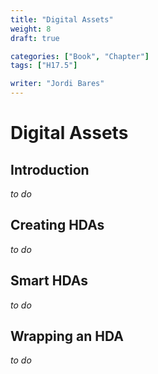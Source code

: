 ```yaml
---
title: "Digital Assets"
weight: 8
draft: true

categories: ["Book", "Chapter"]
tags: ["H17.5"]

writer: "Jordi Bares"
---
```

# Digital Assets

## Introduction

_to do_


## Creating HDAs

_to do_


## Smart HDAs

_to do_


## Wrapping an HDA

_to do_


